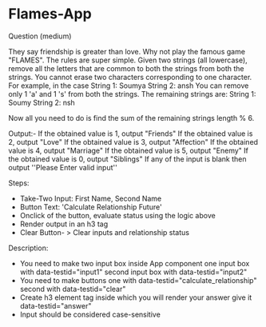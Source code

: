 # Flames-App
Question 
(medium)

They say friendship is greater than love. Why not play the famous game "FLAMES".
The rules are super simple. Given two strings (all lowercase), remove all the letters that are common to both the strings from both the strings. You cannot erase two characters corresponding to one character.
For example, in the case
String 1: Soumya
String 2: ansh
You can remove only 1 'a' and 1 's' from both the strings.
The remaining strings are:
String 1: Soumy
String 2: nsh

Now all you need to do is find the sum of the remaining strings length % 6.

Output:-
If the obtained value is 1, output "Friends"
If the obtained value is 2, output "Love"
If the obtained value is 3, output "Affection"
If the obtained value is 4, output "Marriage"
If the obtained value is 5, output "Enemy"
If the obtained value is 0, output "Siblings"
If any of the input is blank then output ''Please Enter valid input''

Steps:
- Take-Two Input: First Name, Second Name
- Button Text: 'Calculate Relationship Future'
- Onclick of the button, evaluate status using the logic above
- Render output in an h3 tag
- Clear Button- > Clear inputs and relationship status

Description:
- You need to make two input box inside App component
one input box with data-testid="input1"
second input box with data-testid="input2"
- You need to make buttons
one with data-testid="calculate_relationship"
second with data-testid="clear"
- Create h3 element tag inside which you will render your answer give it data-testid="answer"
- Input should be considered case-sensitive
